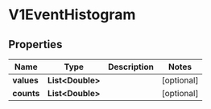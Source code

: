 

# V1EventHistogram


## Properties

Name | Type | Description | Notes
------------ | ------------- | ------------- | -------------
**values** | **List&lt;Double&gt;** |  |  [optional]
**counts** | **List&lt;Double&gt;** |  |  [optional]



